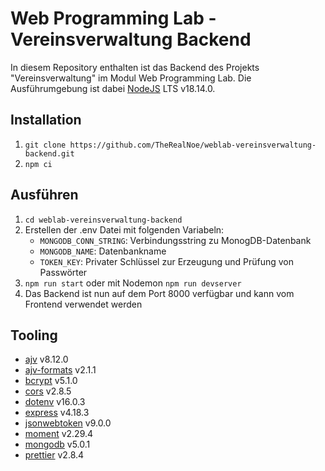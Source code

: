 # Web Programming Lab - Vereinsverwaltung Backend
In diesem Repository enthalten ist das Backend des Projekts "Vereinsverwaltung" im Modul Web Programming Lab. Die Ausführumgebung ist dabei [NodeJS](https://nodejs.org/) LTS v18.14.0.
## Installation
1. ```git clone https://github.com/TheRealNoe/weblab-vereinsverwaltung-backend.git```
2. ```npm ci```
## Ausführen
1. ```cd weblab-vereinsverwaltung-backend```
2. Erstellen der .env Datei mit folgenden Variabeln:
    - ```MONGODB_CONN_STRING```: Verbindungsstring zu MonogDB-Datenbank
    - ```MONGODB_NAME```: Datenbankname
    - ```TOKEN_KEY```: Privater Schlüssel zur Erzeugung und Prüfung von Passwörter
3. ```npm run start``` oder mit Nodemon ```npm run devserver```
4. Das Backend ist nun auf dem Port 8000 verfügbar und kann vom Frontend verwendet werden
## Tooling
- [ajv](https://www.npmjs.com/package/ajv) v8.12.0
- [ajv-formats](https://www.npmjs.com/package/ajv-formats) v2.1.1
- [bcrypt](https://www.npmjs.com/package/bcrypt) v5.1.0
- [cors](https://www.npmjs.com/package/cors) v2.8.5
- [dotenv](https://www.npmjs.com/package/dotenv) v16.0.3
- [express](https://www.npmjs.com/package/express) v4.18.3
- [jsonwebtoken](https://www.npmjs.com/package/jsonwebtoken) v9.0.0
- [moment](https://www.npmjs.com/package/moment) v2.29.4
- [mongodb](https://www.npmjs.com/package/mongodb) v5.0.1
- [prettier](https://www.npmjs.com/package/prettier) v2.8.4
